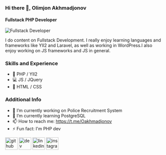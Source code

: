 ### Hi there 👋, Olimjon Akhmadjonov
#### Fullstack PHP Developer 
![Fullstack Developer ](https://user-images.githubusercontent.com/66705822/100891556-211aa600-3498-11eb-84d7-7e9d43c8331c.jpg)

I do content on Fullstack Development. I really enjoy learning languages and frameworks like YII2 and Laravel, as well as working in WordPress.I also enjoy working on JS frameworks and JS in general. 

### Skills and Experience
* 🐘 PHP / YII2
* 💻 JS / JQuery
* 📱 HTML / CSS

### Additional Info
- 🔭 I’m currently working on Police Recruitment System 
- 🌱 I’m currently learning PostgreSQL 
- 📫 How to reach me: https://t.me/Oakhmadjonov 
- ⚡ Fun fact: I'm PHP dev 


[<img src='https://cdn.jsdelivr.net/npm/simple-icons@3.0.1/icons/github.svg' alt='github' height='40'>](https://github.com/https://github.com/Olim4ik)  [<img src='https://cdn.jsdelivr.net/npm/simple-icons@3.0.1/icons/dev-dot-to.svg' alt='dev' height='40'>](https://dev.to/https://dev.to/olimjon)  [<img src='https://cdn.jsdelivr.net/npm/simple-icons@3.0.1/icons/linkedin.svg' alt='linkedin' height='40'>](https://www.linkedin.com/in/https://www.linkedin.com/in/olimjon-akhmadjonov-538b25201//)  [<img src='https://cdn.jsdelivr.net/npm/simple-icons@3.0.1/icons/instagram.svg' alt='instagram' height='40'>](https://www.instagram.com/https://www.instagram.com/0lim_//)  



<!--
**Olim4ik/Olim4ik** is a ✨ _special_ ✨ repository because its `README.md` (this file) appears on your GitHub profile.

Here are some ideas to get you started:

- 🔭 I’m currently working on ...
- 🌱 I’m currently learning ...
- 👯 I’m looking to collaborate on ...
- 🤔 I’m looking for help with ...
- 💬 Ask me about ...
- 📫 How to reach me: ...
- 😄 Pronouns: ...
- ⚡ Fun fact: ...
-->
